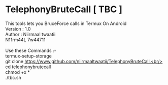 # TelephonyBruteCall [ TBC ]
This tools lets you BruceForce calls in Termux On Android
<br/>
Version : 1.0 <br/>
Author : Niirmaal twaatii <br/>
N11rm44L 7w44711 <br/>
<br/>
Use these Commands :- <br/>
termux-setup-storage <br/>
git clone https://www.github.com/niirmaaltwaatii/TelephonyBruteCall.<br/> 
cd telephonybrutecall <br/>
chmod +x * <br/>
./tbc.sh <br/>

